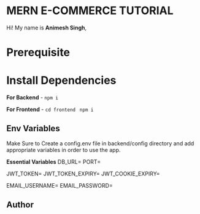 # MERN E-COMMERCE TUTORIAL

Hi! My name is **Animesh Singh**, 

# Prerequisite

# Install Dependencies

**For Backend** - `npm i`

**For Frontend** - `cd frontend` ` npm i`

## Env Variables

Make Sure to Create a config.env file in backend/config directory and add appropriate variables in order to use the app.

**Essential Variables**
DB_URL=
PORT=

JWT_TOKEN=
JWT_TOKEN_EXPIRY=
JWT_COOKIE_EXPIRY=

EMAIL_USERNAME=
EMAIL_PASSWORD=

## Author